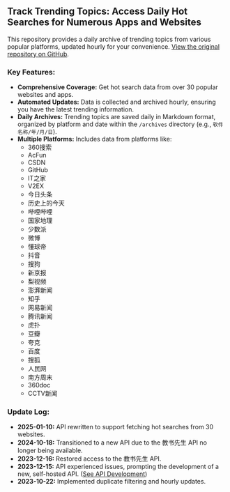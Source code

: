 ## Track Trending Topics: Access Daily Hot Searches for Numerous Apps and Websites

This repository provides a daily archive of trending topics from various popular platforms, updated hourly for your convenience.  [View the original repository on GitHub](https://github.com/iiecho1/hot_searches_for_apps).

### Key Features:

*   **Comprehensive Coverage:**  Get hot search data from over 30 popular websites and apps.
*   **Automated Updates:** Data is collected and archived hourly, ensuring you have the latest trending information.
*   **Daily Archives:**  Trending topics are saved daily in Markdown format, organized by platform and date within the `/archives` directory (e.g., `软件名称/年/月/日`).
*   **Multiple Platforms:** Includes data from platforms like:
    *   360搜索
    *   AcFun
    *   CSDN
    *   GitHub
    *   IT之家
    *   V2EX
    *   今日头条
    *   历史上的今天
    *   哔哩哔哩
    *   国家地理
    *   少数派
    *   微博
    *   懂球帝
    *   抖音
    *   搜狗
    *   新京报
    *   梨视频
    *   澎湃新闻
    *   知乎
    *   网易新闻
    *   腾讯新闻
    *   虎扑
    *   豆瓣
    *   夸克
    *   百度
    *   搜狐
    *   人民网
    *   南方周末
    *   360doc
    *   CCTV新闻

### Update Log:

*   **2025-01-10:** API rewritten to support fetching hot searches from 30 websites.
*   **2024-10-18:** Transitioned to a new API due to the 教书先生 API no longer being available.
*   **2023-12-16:** Restored access to the 教书先生 API.
*   **2023-12-15:**  API experienced issues, prompting the development of a new, self-hosted API. ([See API Development](https://github.com/iiecho1/api-for-hot-search-golang))
*   **2023-10-22:** Implemented duplicate filtering and hourly updates.